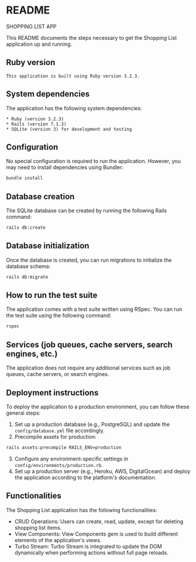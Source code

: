 # README


SHOPPING LIST APP


This README documents the steps necessary to get the Shopping List application up and running.

## Ruby version

```
This application is built using Ruby version 3.2.3.
```

## System dependencies

The application has the following system dependencies:

```
* Ruby (version 3.2.3)
* Rails (version 7.1.3)
* SQLite (version 3) for development and testing
```


## Configuration

No special configuration is required to run the application. However, you may need to install dependencies using Bundler:

```bash
bundle install
```

## Database creation

The SQLite database can be created by running the following Rails command:

```bash
rails db:create
```

## Database initialization

Once the database is created, you can run migrations to initialize the database schema:

```bash
rails db:migrate
```

## How to run the test suite

The application comes with a test suite written using RSpec. You can run the test suite using the following command:

```bash
rspec
```

## Services (job queues, cache servers, search engines, etc.)

The application does not require any additional services such as job queues, cache servers, or search engines.

## Deployment instructions

To deploy the application to a production environment, you can follow these general steps:

1. Set up a production database (e.g., PostgreSQL) and update the `config/database.yml` file accordingly.
2. Precompile assets for production:

```bash
rails assets:precompile RAILS_ENV=production
```

3. Configure any environment-specific settings in `config/environments/production.rb`.
4. Set up a production server (e.g., Heroku, AWS, DigitalOcean) and deploy the application according to the platform's documentation.

## Functionalities

The Shopping List application has the following functionalities:

* CRUD Operations: Users can create, read, update, except for deleting shopping list items.
* View Components: View Components gem is used to build different elements of the application's views.
* Turbo Stream: Turbo Stream is integrated to update the DOM dynamically when performing actions without full page reloads.

